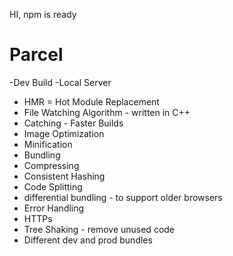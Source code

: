 HI, npm is ready

# Parcel
-Dev Build
-Local Server
- HMR = Hot Module Replacement
- File Watching Algorithm - written in C++ 
- Catching - Faster Builds
- Image Optimization
- Minification
- Bundling
- Compressing
- Consistent Hashing
- Code Splitting
- differential bundling - to support older browsers
- Error Handling
- HTTPs
- Tree Shaking - remove unused code
- Different dev and prod bundles